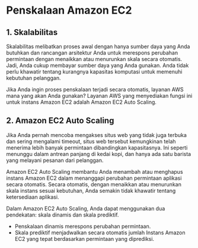 # Penskalaan Amazon EC2

## 1. Skalabilitas
Skalabilitas melibatkan proses awal dengan hanya sumber daya yang Anda butuhkan dan rancangan arsitektur Anda untuk merespons perubahan permintaan dengan menaikkan atau menurunkan skala secara otomatis. Jadi, Anda cukup membayar sumber daya yang Anda gunakan. Anda tidak perlu khawatir tentang kurangnya kapasitas komputasi untuk memenuhi kebutuhan pelanggan.

Jika Anda ingin proses penskalaan terjadi secara otomatis, layanan AWS mana yang akan Anda gunakan? Layanan AWS yang menyediakan fungsi ini untuk instans Amazon EC2 adalah Amazon EC2 Auto Scaling.

## 2. Amazon EC2 Auto Scaling
Jika Anda pernah mencoba mengakses situs web yang tidak juga terbuka dan sering mengalami timeout, situs web tersebut kemungkinan telah menerima lebih banyak permintaan dibandingkan kapasitasnya. Ini seperti menunggu dalam antrean panjang di kedai kopi, dan hanya ada satu barista yang melayani pesanan dari pelanggan.

Amazon EC2 Auto Scaling membantu Anda menambah atau menghapus instans Amazon EC2 dalam menanggapi perubahan permintaan aplikasi secara otomatis. Secara otomatis, dengan menaikkan atau menurunkan skala instans sesuai kebutuhan, Anda semakin tidak khawatir tentang ketersediaan aplikasi.

Dalam Amazon EC2 Auto Scaling, Anda dapat menggunakan dua pendekatan: skala dinamis dan skala prediktif.

- Penskalaan dinamis merespons perubahan permintaan.
- Skala prediktif menjadwalkan secara otomatis jumlah Instans Amazon EC2 yang tepat berdasarkan permintaan yang diprediksi.

